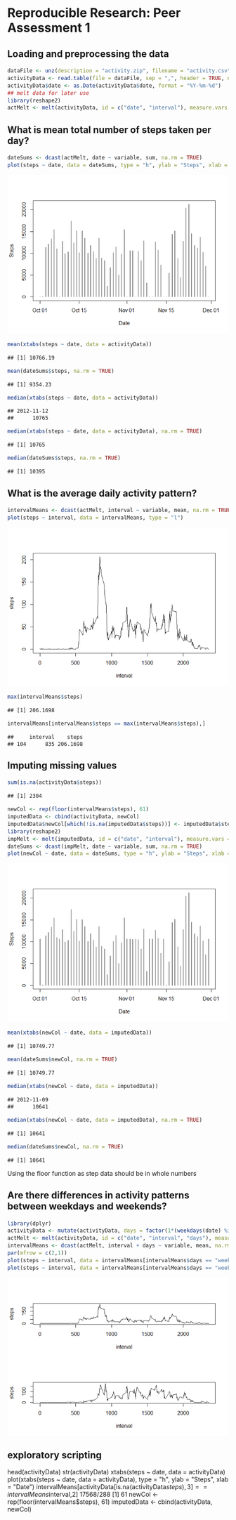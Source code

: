 # Reproducible Research: Peer Assessment 1


## Loading and preprocessing the data

```r
dataFile <- unz(description = "activity.zip", filename = "activity.csv")
activityData <- read.table(file = dataFile, sep = ",", header = TRUE, na.strings = "NA")
activityData$date <- as.Date(activityData$date, format = "%Y-%m-%d")
## melt data for later use
library(reshape2)
actMelt <- melt(activityData, id = c("date", "interval"), measure.vars = c("steps"))
```

## What is mean total number of steps taken per day?


```r
dateSums <- dcast(actMelt, date ~ variable, sum, na.rm = TRUE)
plot(steps ~ date, data = dateSums, type = "h", ylab = "Steps", xlab = "Date")
```

![](PA1_template_files/figure-html/unnamed-chunk-2-1.png) 

```r
mean(xtabs(steps ~ date, data = activityData))
```

```
## [1] 10766.19
```

```r
mean(dateSums$steps, na.rm = TRUE)
```

```
## [1] 9354.23
```

```r
median(xtabs(steps ~ date, data = activityData))
```

```
## 2012-11-12 
##      10765
```

```r
median(xtabs(steps ~ date, data = activityData), na.rm = TRUE)
```

```
## [1] 10765
```

```r
median(dateSums$steps, na.rm = TRUE)
```

```
## [1] 10395
```

## What is the average daily activity pattern?

```r
intervalMeans <- dcast(actMelt, interval ~ variable, mean, na.rm = TRUE)
plot(steps ~ interval, data = intervalMeans, type = "l")
```

![](PA1_template_files/figure-html/unnamed-chunk-3-1.png) 

```r
max(intervalMeans$steps)
```

```
## [1] 206.1698
```

```r
intervalMeans[intervalMeans$steps == max(intervalMeans$steps),]
```

```
##     interval    steps
## 104      835 206.1698
```


## Imputing missing values

```r
sum(is.na(activityData$steps))
```

```
## [1] 2304
```

```r
newCol <- rep(floor(intervalMeans$steps), 61)
imputedData <- cbind(activityData, newCol)
imputedData$newCol[which(!is.na(imputedData$steps))] <- imputedData$steps[which(!is.na(imputedData$steps))]
library(reshape2)
impMelt <- melt(imputedData, id = c("date", "interval"), measure.vars = c("newCol"))
dateSums <- dcast(impMelt, date ~ variable, sum, na.rm = TRUE)
plot(newCol ~ date, data = dateSums, type = "h", ylab = "Steps", xlab = "Date")
```

![](PA1_template_files/figure-html/unnamed-chunk-4-1.png) 

```r
mean(xtabs(newCol ~ date, data = imputedData))
```

```
## [1] 10749.77
```

```r
mean(dateSums$newCol, na.rm = TRUE)
```

```
## [1] 10749.77
```

```r
median(xtabs(newCol ~ date, data = imputedData))
```

```
## 2012-11-09 
##      10641
```

```r
median(xtabs(newCol ~ date, data = imputedData), na.rm = TRUE)
```

```
## [1] 10641
```

```r
median(dateSums$newCol, na.rm = TRUE)
```

```
## [1] 10641
```
Using the floor function as step data should be in whole numbers

## Are there differences in activity patterns between weekdays and weekends?

```r
library(dplyr)
activityData <- mutate(activityData, days = factor(1*(weekdays(date) %in% c("Monday", "Tuesday", "Wednesday", "Thursday", "Friday")), labels = c("weekday", "weekend")))
actMelt <- melt(activityData, id = c("date", "interval", "days"), measure.vars = c("steps"))
intervalMeans <- dcast(actMelt, interval + days ~ variable, mean, na.rm = TRUE)
par(mfrow = c(2,1))
plot(steps ~ interval, data = intervalMeans[intervalMeans$days == "weekend",], type = "l")
plot(steps ~ interval, data = intervalMeans[intervalMeans$days == "weekday",], type = "l")
```

![](PA1_template_files/figure-html/unnamed-chunk-5-1.png) 

## exploratory scripting

head(activityData)
str(activityData)
xtabs(steps ~ date, data = activityData)
plot(xtabs(steps ~ date, data = activityData), type = "h", ylab = "Steps", xlab = "Date")
intervalMeans[activityData[is.na(activityData$steps),3]==intervalMeans$interval,2]
17568/288
[1] 61
newCol <- rep(floor(intervalMeans$steps), 61)
imputedData <- cbind(activityData, newCol)
